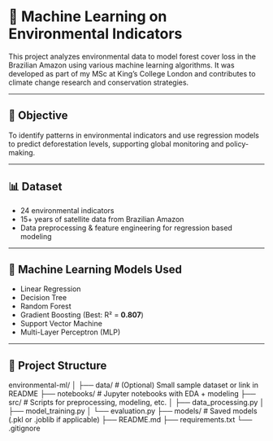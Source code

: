 # 🌱 Machine Learning on Environmental Indicators

This project analyzes environmental data to model forest cover loss in the Brazilian Amazon using various machine learning algorithms. It was developed as part of my MSc at King’s College London and contributes to climate change research and conservation strategies.

---

## 🧠 Objective

To identify patterns in environmental indicators and use regression models to predict deforestation levels, supporting global monitoring and policy-making.

---

## 📊 Dataset

- 24 environmental indicators
- 15+ years of satellite data from Brazilian Amazon
- Data preprocessing & feature engineering for regression based modeling

---

## 🚀 Machine Learning Models Used

- Linear Regression
- Decision Tree
- Random Forest
- Gradient Boosting (Best: R² = **0.807**)
- Support Vector Machine
- Multi-Layer Perceptron (MLP)

---

## 📁 Project Structure

environmental-ml/
│
├── data/                   # (Optional) Small sample dataset or link in README
├── notebooks/              # Jupyter notebooks with EDA + modeling
├── src/                    # Scripts for preprocessing, modeling, etc.
│   ├── data_processing.py
│   ├── model_training.py
│   └── evaluation.py
├── models/                 # Saved models (.pkl or .joblib if applicable)
├── README.md
├── requirements.txt
└── .gitignore
